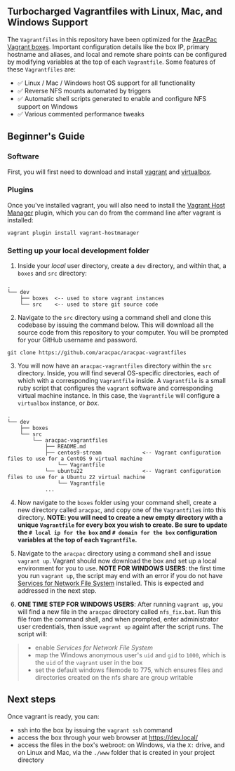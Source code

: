 ## Turbocharged Vagrantfiles with Linux, Mac, and Windows Support
The `Vagrantfiles` in this repository have been optimized for the 
[AracPac Vagrant boxes](https://app.vagrantup.com/aracpac/). Important configuration details like the box IP,
primary hostname and aliases, and local and remote share points can be configured by modifying variables at the top of
each `Vagrantfile`. Some features of these `Vagrantfiles` are:
* ✅ Linux / Mac / Windows host OS support for all functionality 
* ✅ Reverse NFS mounts automated by triggers
* ✅ Automatic shell scripts generated to enable and configure NFS support on Windows
* ✅ Various commented performance tweaks

## Beginner's Guide
### Software
First, you will first need to download and install [vagrant](https://www.vagrantup.com/docs/installation/) and
[virtualbox](https://www.virtualbox.org/wiki/Downloads).

### Plugins
Once you've installed vagrant, you will also need to install the
[Vagrant Host Manager](https://github.com/devopsgroup-io/vagrant-hostmanager) plugin, which you can do from the command
line after vagrant is installed:

```
vagrant plugin install vagrant-hostmanager
```

### Setting up your local development folder
1. Inside your *local* user directory, create a `dev` directory, and within that, a `boxes` and `src` directory:
```
.
└── dev
    ├── boxes  <-- used to store vagrant instances
    └── src    <-- used to store git source code
```
2. Navigate to the `src` directory using a command shell and clone this codebase by issuing the command below. This will
download all the source code from this repository to your computer. You will be prompted for your GitHub username and
password.
```
git clone https://github.com/aracpac/aracpac-vagrantfiles
```

3. You will now have an `aracpac-vagrantfiles` directory within the `src` directory. Inside, you will find several OS-specific
directories, each of which with a corresponding `Vagrantfile` inside. A `Vagrantfile` is a small ruby
script that configures the `vagrant` software and corresponding virtual machine instance. In this case, the `Vagrantfile`
will configure a `virtualbox` instance, or *box*.
```
.
└── dev
    ├── boxes
    └── src
        └── aracpac-vagrantfiles
            ├── README.md
            ├── centos9-stream             <-- Vagrant configuration files to use for a CentOS 9 virtual machine
                └── Vagrantfile
            └── ubuntu22                   <-- Vagrant configuration files to use for a Ubuntu 22 virtual machine
                └── Vagrantfile
            ...
```

4. Now navigate to the `boxes` folder using your command shell, create a new directory called `aracpac`, and copy one of 
the `Vagrantfile`s into this directory. **NOTE: you will need to create a new empty directory with a unique
`Vagrantfile` for every box you wish to create. Be sure to update the `# local ip for the box` and `# domain for the
box` configuration variables at the top of each `Vagrantfile`.**

5. Navigate to the `aracpac` directory using a command shell and issue `vagrant up`. Vagrant should now download the box
and set up a local environment for you to use. **NOTE FOR WINDOWS USERS**: the first time you run `vagrant up`, the
script may end with an error if you do not have
[Services for Network File System](https://docs.microsoft.com/en-us/windows-server/administration/windows-commands/services-for-network-file-system-command-reference)
installed. This is expected and addressed in the next step.

6. **ONE TIME STEP FOR WINDOWS USERS**: After running `vagrant up`, you will find a new file in the `aracpac` directory 
called `nfs_fix.bat`. Run this file from the command shell, and when prompted, enter administrator user credentials,
then issue `vagrant up` againt after the script runs. The script will:
> * enable *Services for Network File System*
> * map the Windows anonymous user's `uid` and `gid` to `1000`, which is the `uid` of the `vagrant` user in the box
> * set the default windows filemode to 775, which ensures files and directories created on the nfs share are group
writable

## Next steps
Once vagrant is ready, you can:
* ssh into the box by issuing the `vagrant ssh` command
* access the box through your web browser at https://dev.local/
* access the files in the box's webroot: on Windows, via the `X:` drive, and on Linux and Mac, via the `./www` folder 
that is created in your project directory
